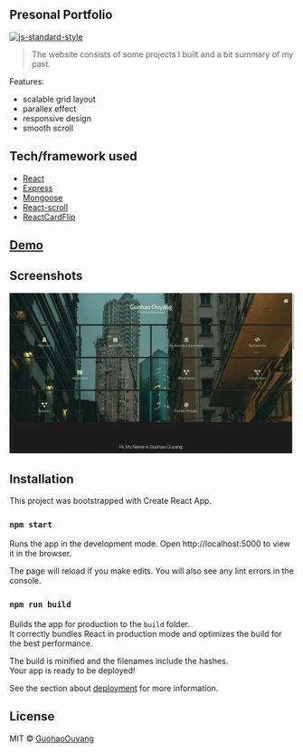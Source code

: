 ## Presonal Portfolio

[![js-standard-style](https://img.shields.io/badge/code%20style-standard-brightgreen.svg?style=flat)](https://github.com/feross/standard)

> The website consists of some projects I built and a bit summary of my past.

Features:
- scalable grid layout
- parallex effect
- responsive design
- smooth scroll

## Tech/framework used

- [React](https://reactjs.org/)
- [Express](https://expressjs.com/)
- [Mongoose](https://mongoosejs.com/)
- [React-scroll](https://github.com/fisshy/react-scroll)
- [ReactCardFlip](https://github.com/AaronCCWong/react-card-flip)

## [Demo](https://guohaoouyang.github.io/portfolio/)

## Screenshots

![ss1](/client/src/components/bgImages/screenshot1.png?raw=true "Optional Title")


## Installation

This project was bootstrapped with Create React App.

### `npm start`

Runs the app in the development mode.
Open http://localhost:5000 to view it in the browser.

The page will reload if you make edits.
You will also see any lint errors in the console.

### `npm run build`

Builds the app for production to the `build` folder.<br />
It correctly bundles React in production mode and optimizes the build for the best performance.

The build is minified and the filenames include the hashes.<br />
Your app is ready to be deployed!

See the section about [deployment](https://facebook.github.io/create-react-app/docs/deployment) for more information.


## License

MIT © [GuohaoOuyang]()
